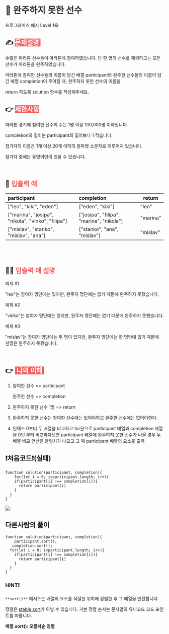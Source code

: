 # 📖 <span style="color:#2c2c2c;">완주하지 못한 선수</span>

프로그래머스 해시 Level 1😆




## ✍ <span style="color:#fff;background-color:#F15F5F"> 문제설명 </span>

수많은 마라톤 선수들이 마라톤에 참여하였습니다. 단 한 명의 선수를 제외하고는 모든 선수가 마라톤을 완주하였습니다.

마라톤에 참여한 선수들의 이름이 담긴 배열 participant와 완주한 선수들의 이름이 담긴 배열 completion이 주어질 때, 완주하지 못한 선수의 이름을 

return 하도록 solution 함수를 작성해주세요.




## 👉 <span style="color:#fff;background-color:#F15F5F"> 제한사항 </span>

마라톤 경기에 참여한 선수의 수는 1명 이상 100,000명 이하입니다.

completion의 길이는 participant의 길이보다 1 작습니다.

참가자의 이름은 1개 이상 20개 이하의 알파벳 소문자로 이루어져 있습니다.

참가자 중에는 동명이인이 있을 수 있습니다.

<br>

## 🧐 <span style="color:#F15F5F;">입출력 예</span> 

| participant                                       | completion                               | return   |
| :------------------------------------------------ | :--------------------------------------- | -------- |
| ["leo", "kiki", "eden"]                           | ["eden", "kiki"]                         | "leo"    |
| ["marina", "josipa", "nikola", "vinko", "filipa"] | ["josipa", "filipa", "marina", "nikola"] | "marina" |
| ["mislav", "stanko", "mislav", "ana"]             | ["stanko", "ana", "mislav"]              | "mislav" |

<br>
<br>

## 🙋‍♀️ <span style="color:#F15F5F;">입출력 예 설명</span>

예제 #1

"leo"는 참여자 명단에는 있지만, 완주자 명단에는 없기 때문에 완주하지 못했습니다.

예제 #2

"vinko"는 참여자 명단에는 있지만, 완주자 명단에는 없기 때문에 완주하지 못했습니다.

예제 #3

"mislav"는 참여자 명단에는 두 명이 있지만, 완주자 명단에는 한 명밖에 없기 때문에 한명은 완주하지 못했습니다.

<br>



## 👉 <span style="color:#fff;background-color:#F15F5F"> 나의 이해 </span>

1. 참여한 선수 => participant

   완주한 선수 => completion

2. 완주하지 못한 선수 1명 => return

3. 완주하지 못한 선수는 참여한 선수에는 있어야하고 완주한 선수에는 없어야한다.

4. 인덱스 0부터 두 배열을 비교하고 for문으로  participant 배열과 completion 배열을 0번 부터 비교하다보면 participant 배열에 완주하지 못한 선수가 나올 경우 두 배열 비교 연산은 불일치가 나오고 그 때 participant 배열의 요소를 출력



## ❗처음코드❗(실패)

```
function solution(participant, completion){
	for(let i = 0; i<participant.length; i++){
    if(participant[i] !== completion[i]){
      return participant[i]
    }
  }
}
```


![](https://images.velog.io/images/eoskandlv/post/08f55364-f864-45a2-bcf8-ceca8bf63a75/%E1%84%89%E1%85%B3%E1%84%8F%E1%85%B3%E1%84%85%E1%85%B5%E1%86%AB%E1%84%89%E1%85%A3%E1%86%BA%202021-10-08%2021.26.15.png)





## 다른사람의 풀이



```
function solution(participant, completion){
	participant.sort();
   completion.sort();
  for(let i = 0; i<participant.length; i++){
    if(participant[i] !== completion[i]){
      return participant[i]
    }
  }
}
```



### HINT❗️

`**sort()**` 메서드는 배열의 요소를 적절한 위치에 정렬한 후 그 배열을 반환합니다. 

정렬은 [stable sort](https://en.wikipedia.org/wiki/Sorting_algorithm#Stability)가 아닐 수 있습니다. 기본 정렬 순서는 문자열의 유니코드 코드 포인트를 따릅니다.

**배열.sort(): 오름차순 정렬**



